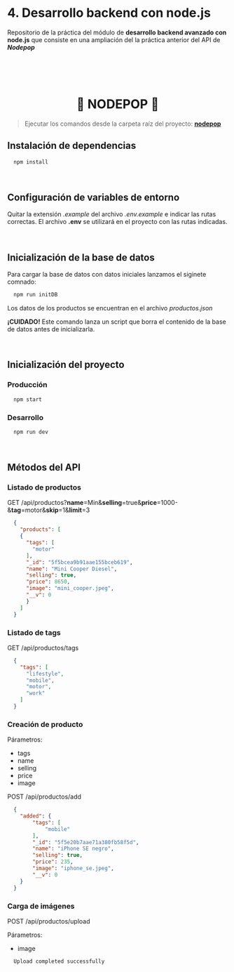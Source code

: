 # 4. Desarrollo backend con node.js

Repositorio de la práctica del módulo de **desarrollo backend avanzado con node.js** que consiste en una ampliación del la práctica anterior del API de **_Nodepop_**

<br />
<br />
<br />
<h1 align="center">🤑 NODEPOP 🤑</h1>

> Ejecutar los comandos desde la carpeta raíz del proyecto: **[nodepop](nodepop/)**

## Instalación de dependencias

```sh
  npm install
```

<br />

## Configuración de variables de entorno

Quitar la extensión _.example_ del archivo _.env.example_ e indicar las rutas correctas.
El archivo **.env** se utilizará en el proyecto con las rutas indicadas.


<br />

## Inicialización de la base de datos
Para cargar la base de datos con datos iniciales lanzamos el siginete comnado:

```sh
  npm run initDB
```

Los datos de los productos se encuentran en el archivo _productos.json_

**¡CUIDADO!** Este comando lanza un script que borra el contenido de la base de datos antes de inicializarla.

<br />

## Inicialización del proyecto


### Producción
```sh
  npm start
```

### Desarrollo

```sh
  npm run dev
```

<br />

## Métodos del API

### Listado de productos

GET /api/productos?**name**=Min&**selling**=true&**price**=1000-&**tag**=motor&**skip**=1&**limit**=3

```json
  {
    "products": [
    {
      "tags": [
        "motor"
      ],
      "_id": "5f5bcea9b91aae155bceb619",
      "name": "Mini Cooper Diesel",
      "selling": true,
      "price": 8650,
      "image": "mini_cooper.jpeg",
      "__v": 0
      }
    ]
  }
```

### Listado de tags

GET /api/productos/tags

```json
  {
    "tags": [
      "lifestyle",
      "mobile",
      "motor",
      "work"  
    ]
  }
```

### Creación de producto

Párametros:
  - tags
  - name
  - selling
  - price
  - image

POST /api/productos/add

```json
  {
    "added": {
        "tags": [
            "mobile"
        ],
        "_id": "5f5e20b7aae71a380fb58f5d",
        "name": "iPhone SE negro",
        "selling": true,
        "price": 235,
        "image": "iphone_se.jpeg",
        "__v": 0
    }
  }
```

### Carga de imágenes

POST /api/productos/upload

Párametros:
  - image

```
  Upload completed successfully
```